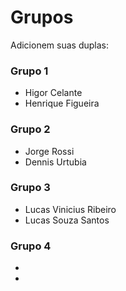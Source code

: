 # Grupos

Adicionem suas duplas:

### Grupo 1
* Higor Celante
* Henrique Figueira

### Grupo 2
* Jorge Rossi
* Dennis Urtubia

### Grupo 3
* Lucas Vinicius Ribeiro
* Lucas Souza Santos

### Grupo 4
*
*

